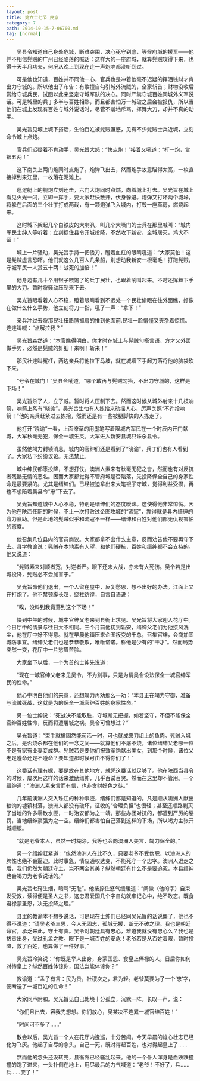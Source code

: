 ```yaml
---
layout: post
title: 第六十七节 民意
category: 7
path: 2014-10-15-7-06700.md
tag: [normal]
---
```


　　吴县令知道自己身处危城，断难突围，决心死守到底，等候府城的援军——他并不相信髡贼的广州已经陷落的喊话：这样大的一座府城，就算髡贼攻得下来，也得十天半月功夫，何况从晚上到现在连一声炮响都没听到过。

　　可是他也知道，百姓并不同他一心，官兵也是冲着他毫不迟疑的挥洒钱财才肯出力守城的。所以他出了布告：有敢擅自勾引城外流贼的，全家斩首；财物没收后赏给守城兵民，试图以此来坚定守城军队的决心。同时严禁守城百姓同城外义军说话。可是城里的兵丁多半与百姓相熟，而且都害怕万一城破之后会被报仇，所以当他们在城上发现有百姓与城外说话时，尽管不断地斥骂，挥舞大刀，却并不真的动手。

　　吴光旨见城上城下搭话，生怕百姓被髡贼蛊惑，见有不少髡贼士兵近城，立刻命令城上点炮。

　　官兵们迟疑着不肯动手，吴光旨大怒：“快点炮！”接着又吼道：“打一炮，赏银五两！”

　　这下南关上两门炮同时点炮了。炮弹飞出去，然而炮手故意瞄得太高，一枚直接掉到来江里，一枚落在泥滩上。

　　巡逻艇上的舰炮立刻还击，六门大炮同时点燃，向着城上打去。吴光旨在城上看见火光一闪，立即一挥手，要大家赶快散开，伏身躲避。炮弹又打坏两个城垛，将躲在后面的三个壮丁打成两截，有一颗炮弹飞入城内，打毁一座草房，燃烧起来。

　　这时城下架起几个白铁皮的大喇叭，叫几个大嗓门的士兵在那里喊叫：“城内军民士绅人等听着：立刻捉住县令开城投降，不然攻下新安，全城屠灭，鸡犬不留！”

　　城上一片骚动，吴光旨手持一把倭刀，瞪着血红的眼睛吼道：“大家莫怕！这是髡贼虚言恐吓。他们就这么几百人几条船，别想动我新安一根毫毛！打跑髡贼，守城军民一人赏五十两！战死的加倍！”

　　他身边有几十个用银子喂饱了的兵丁民壮，也跟着吼叫起来。不时还挥舞下手里的大刀。暂时将骚动压制来下去。

　　吴光旨眼看着人心不稳，瞪着眼睛看到不远处一个民壮偷眼在往外面瞧，好像在做什么什么手势，他立刻将刀一指，吼了一声：“拿下！”

　　亲兵冲过去将那民壮扭胳膊抓肩的推到他面前.民壮一脸懵懂又夹杂着惊慌。连连叫喊：“点解拉我？”

　　吴光旨森然道：“本官瞧得明白，你才时在城上与髡贼勾搭言语，方才又外面做手势，必然是髡贼的奸细！来啊！斩来！”

　　那民壮连叫冤枉，两边亲兵将他拉下马坡，就在城墙下手起刀落将他的脑袋砍下来。

　　“号令在城门！”吴县令吼道，“哪个敢再与髡贼勾搭，不出力守城的，这样是下场！”

　　吴光旨杀了人，立了威。暂时将人压制下去。然而这时候从城外射来十几枝响箭，响箭上系有“晓谕”，吴光旨生怕有人拣拾来动摇人心，厉声关照“不许拾响箭！”他的亲兵赶紧过去拣拾，然而还是有一些被腿脚快的人拣走了。

　　他打开“晓谕”一看，上面潦草的用墨笔写着限城内军民在一个时辰内开门献城，大军秋毫无犯，保全一城生灵。大军进入新安县城只诛杀县令。

　　虽然他竭力封锁消息，城内的官绅们还是看到了“晓谕”，兵丁们也有人看到了。大家私下纷纷议论。无法禁止。

　　城中绅民都愿投降，不想打仗。澳洲人素来有秋毫无犯之誉，然而也有对反抗者残酷无情的恶名。因而大家都觉得不管府城是否陷落，先投降保全自己的身家性命是最要紧的。尤其是缙绅们。已经被迫拿出来大笔银子守城，觉得利益受损，再也不想陪着吴县令“忠”下去了。

　　吴光旨知道城中人心不稳，特别是缙绅们的态度暧昧。这使得他非常惊慌。因为他在陕西任职的时候，不止一次打败过企图攻城的“流寇”，靠得就是县内缙绅的鼎力襄助。但是此地的髡贼似乎和流寇不一样——缙绅和百姓对他们都无仇视害怕的态度。

　　他召集几位县内的官员商议。大家都拿不出什么主意，反而劝告他不要再守下去。县学教谕说：髡贼在本地素有人望，和他们硬抗，百姓和缙绅都不会支持的。他又说道：

　　“髡贼素来对顺者宽，对逆者严。眼下还未大战，亦未有大死伤。吴令若是出城投降，髡贼必不会加害于。”

　　吴光旨命他们退出，一个人留在屋中，反复愁思，想不出好的办法。江面上又在打炮了。他不禁顿脚长叹，绕柱彷徨，自言自语说：

　　“唉，没料到我竟落到这个下场！”

　　快到中午的时候，城中官绅父老来到县衙上求见。吴光旨将大家迎入花厅中。今日厅中的情景与往日大不相同。三个月前他初到新安，缙绅父老们为他接风洗尘，他在厅中好不得意。就在早晨他镇压来企图叛变的千总，召集官绅，会商加固城防事宜。缙绅父老们也是恭恭敬敬，唯唯诺诺。称他是少有的“干才”。然而局势突然一变，花厅中一片愁眉苦脸。

　　大家坐下以后，一个为首的士绅先说道：

　　“现在一城官绅父老来见吴令，不为别事，只是为请吴令设法保全一城官绅军民的性命。”

　　他心中明白他们的来意，还想竭力再劝那么一劝：“本县正在竭力守御，准备与流贼死战，这就是为的保全一城官绅百姓的身家性命。”

　　另一位士绅说：“死战决不能取胜，守城断无把握。如若坚守，不但不能保全官绅百姓性命，反而将遭屠城之祸。吴令可曾想过？”

　　吴光旨道：“束手就擒固然能苟活一时，可也就成来刀俎上的鱼肉。髡贼入城之后，是否烧杀都在他们的一念之间——就算他们不屠不烧，诸位缙绅父老哪一位不是有家有业妻妾成群。髡贼若是要你们报效军饷献出美女，到那个时候，诸位父老是遵命还是不遵命？要知道那时候可由不得你们了！”

　　这番话有理有据，要是放在其他地方，就凭这番话就足够了。他在陕西当县令的时候，屡次用这样的话来激励缙绅，几乎百试百灵。然而在这里却不管用。一个缙绅道：“澳洲人素来言而有信，也非贪财好色之徒。”

　　几年前澳洲人突入珠江的种种事迹，缙绅们都是知道的。凡是顺从澳洲人献出粮饷的墟镇村落，澳洲人都没有破坏，征收的“合理负担”也很轻；甚至还顺路剿灭了当地的许多零散水匪，一时治安都为之一靖。那些办团对抗的，都遭到严厉的惩罚，当地缙绅豪强为之一空。缙绅们都害怕自己落到这样的下场，所以竭力主张开城顺服。

　　“就是老爷本人，虽然一时糊涂，我等也会向澳洲人美言，竭力保全的。”

　　另一个缙绅赶紧道：“纵然澳洲人在此不久，只要老爷不受伪职，以澳洲人的脾性也绝不会逼迫。此时事急，情应通权达变，不能死守一个忠字。澳洲人退走之后，我们仍然为朝廷守土，岂不两全其美？纵然朝廷有什么不是要追究，本县缙绅也会竭力为老爷说话的。”

　　吴光旨七窍生烟，暗骂“无耻”。他按捺住怒气缓缓道：“阐徽（他的字）自束发受教，读得便是圣人之书，这忠君爱国几个字自幼就牢记心中，绝不敢忘。既食君禄蒙圣恩，决无投降之理。”

　　县里的教谕本不想多说话，可是现在士绅们已经同吴光旨的话说僵了，他也不得不说道：“请吴老爷三思，今人无固志，孤城无援，断无不破之理。我也是朝廷命官，承乏来此，守土有责。吴令对朝廷具有忠心，难道我就没有忠心么？我也是拔贡出身，受过孔孟之教。眼下是一城百姓的安危！老爷若是从百姓着眼，暂时投降，救了百姓，也算做了一件好事。”

　　吴光旨冷笑说：“你既是举人出身，身蒙国恩、食皇上俸禄的人，日后你如何对待皇上？纵然百姓体谅你，国法岂能体谅你？”

　　教谕道：“孟子有言：民为贵，社稷次之，君为轻。老爷莫要为了一个‘忠’字，便断送了一城百姓的性命！”

　　大家同声附和。吴光旨见自己处境十分孤立，沉默一阵，长叹一声，说：

　　“你们且出去，容我先想想。你们放心，吴某决不连累一城官绅百姓！”

　　“时间可不多了……”

　　散会以后，吴光旨一个人在花厅内逡巡，十分苦闷。今天早晨的雄心壮志已经化为飞灰。他起了自尽的念头，自己一死，既对得起百姓，也对得起皇上了……

　　然而他的念头还没转完，县衙外已经骚乱起来。他的一个仆人浑身是血跌跌撞撞的跑了进来，一头扑倒在地上，用尽最后的力气喊道：“老爷！不好了，兵……兵……变了！”
